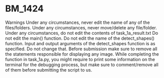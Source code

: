 # BM_1424

Warnings
Under any circumstances, never edit the name of any of the files/folders.
Under any circumstances, never move/delete any file/folder.
Under any circumstances, do not edit the contents of task_1a_result.txt
Do not edit the main() function.
Do not edit the name of the detect_shapes() function.
Input and output arguments of the detect_shapes function is as specified. Do not change that.
Before submission make sure to remove all the statements responsible for displaying any image.
While completing the function in task_1a.py, you might require to print some information on the terminal for the debugging process, but make sure to comment/remove all of them before submitting the script to us.
